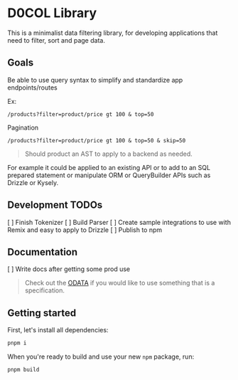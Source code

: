 # D0COL Library

This is a minimalist data filtering library, for developing applications that need to filter, sort and page data.

## Goals

Be able to use query syntax to simplify and standardize app endpoints/routes

Ex:

```URI
/products?filter=product/price gt 100 & top=50
```

Pagination

```URI
/products?filter=product/price gt 100 & top=50 & skip=50
```

> Should product an AST to apply to a backend as needed.

For example it could be applied to an existing API or to add to an SQL prepared statement or manipulate ORM or QueryBuilder APIs such as Drizzle or Kysely.

## Development TODOs

[ ] Finish Tokenizer
[ ] Build Parser
[ ] Create sample integrations to use with Remix and easy to apply to Drizzle
[ ] Publish to npm

## Documentation

[ ] Write docs after getting some prod use

> Check out the [ODATA](https://www.odata.org/) if you would like to use something that is a specification.

## Getting started

First, let's install all dependencies:

```bash
pnpm i
```

When you're ready to build and use your new `npm` package, run:

```bash
pnpm build
```
